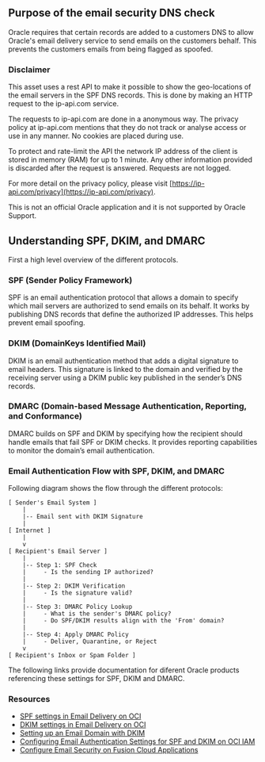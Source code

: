 ## Purpose of the email security DNS check

Oracle requires that certain records are added to a customers DNS to allow Oracle's email delivery service to send emails on the customers behalf. This prevents the customers emails from being flagged as spoofed. 

### Disclaimer

This asset uses a rest API to make it possible to show the geo-locations of the email servers in the SPF DNS records. This is done by making an HTTP request to the ip-api.com service.

The requests to ip-api.com are done in a anonymous way. The privacy policy at ip-api.com mentions that they do not track or analyse access or use in any manner. No cookies are placed during use.

To protect and rate-limit the API the network IP address of the client is stored in memory (RAM) for up to 1 minute.
Any other information provided is discarded after the request is answered. Requests are not logged.

For more detail on the privacy policy, please visit [https://ip-api.com/privacy](https://ip-api.com/privacy).

This is not an official Oracle application and it is not supported by Oracle Support.

## Understanding SPF, DKIM, and DMARC

First a high level overview of the different protocols.

### SPF (Sender Policy Framework)

SPF  is an email authentication protocol that allows a domain to specify which mail servers are authorized to send emails on its behalf. It works by publishing DNS records that define the authorized IP addresses. This helps prevent email spoofing.

### DKIM (DomainKeys Identified Mail)

DKIM is an email authentication method that adds a digital signature to email headers. This signature is linked to the domain and verified by the receiving server using a DKIM public key published in the sender’s DNS records.

### DMARC (Domain-based Message Authentication, Reporting, and Conformance)

DMARC builds on SPF and DKIM by specifying how the recipient should handle emails that fail SPF or DKIM checks. It provides reporting capabilities to monitor the domain’s email authentication.

### Email Authentication Flow with SPF, DKIM, and DMARC

Following diagram shows the flow through the different protocols:

```
[ Sender's Email System ]
    |
    |-- Email sent with DKIM Signature
    |
[ Internet ]
    |
    v
[ Recipient's Email Server ]
    |
    |-- Step 1: SPF Check
    |     - Is the sending IP authorized?
    |
    |-- Step 2: DKIM Verification
    |     - Is the signature valid?
    |
    |-- Step 3: DMARC Policy Lookup
    |     - What is the sender's DMARC policy?
    |     - Do SPF/DKIM results align with the 'From' domain?
    |
    |-- Step 4: Apply DMARC Policy
    |     - Deliver, Quarantine, or Reject
    v
[ Recipient's Inbox or Spam Folder ]
```

The following links provide documentation for diferent Oracle products referencing these settings for SPF, DKIM and DMARC. 

### Resources

- [SPF settings in Email Delivery on OCI](https://docs.oracle.com/en-us/iaas/Content/Email/Tasks/configurespf.htm)
- [DKIM settings in Email Delivery on OCI](https://docs.oracle.com/en-us/iaas/Content/Email/Tasks/configure-dkim-using-the-console.htm)
- [Setting up an Email Domain with DKIM](https://docs.oracle.com/en-us/iaas/Content/Email/Tasks/managing_dkim-setup_email_domain_with_dkim.htm)
- [Configuring Email Authentication Settings for SPF and DKIM on OCI IAM](https://docs.oracle.com/en-us/iaas/Content/Identity/notifications/configure-email-auth-spf-dkim.htm)
- [Configure Email Security on Fusion Cloud Applications](https://docs.oracle.com/en/cloud/saas/applications-common/24d/facia/configure-email-security.html)
